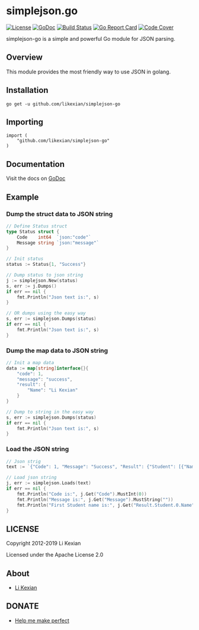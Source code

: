 # simplejson.go

[![License](https://img.shields.io/badge/license-Apache%202.0-blue.svg)](LICENSE)
[![GoDoc](https://godoc.org/github.com/likexian/simplejson-go?status.svg)](https://godoc.org/github.com/likexian/simplejson-go)
[![Build Status](https://travis-ci.org/likexian/simplejson-go.svg?branch=master)](https://travis-ci.org/likexian/simplejson-go)
[![Go Report Card](https://goreportcard.com/badge/github.com/likexian/simplejson-go)](https://goreportcard.com/report/github.com/likexian/simplejson-go)
[![Code Cover](https://codecov.io/gh/likexian/simplejson-go/graph/badge.svg)](https://codecov.io/gh/likexian/simplejson-go)

simplejson-go is a simple and powerful Go module for JSON parsing.

## Overview

This module provides the most friendly way to use JSON in golang.

## Installation

    go get -u github.com/likexian/simplejson-go

## Importing

    import (
        "github.com/likexian/simplejson-go"
    )

## Documentation

Visit the docs on [GoDoc](https://godoc.org/github.com/likexian/simplejson-go)

## Example

### Dump the struct data to JSON string

```go
// Define Status struct
type Status struct {
    Code    int64  `json:"code"`
    Message string `json:"message"`
}

// Init status
status := Status{1, "Success"}

// Dump status to json string
j := simplejson.New(status)
s, err := j.Dumps()
if err == nil {
    fmt.Println("Json text is:", s)
}

// OR dumps using the easy way
s, err := simplejson.Dumps(status)
if err == nil {
    fmt.Println("Json text is:", s)
}
```

### Dump the map data to JSON string

```go
// Init a map data
data := map[string]interface{}{
    "code": 1,
    "message": "success",
    "result": {
        "Name": "Li Kexian"
    }
}

// Dump to string in the easy way
s, err := simplejson.Dumps(status)
if err == nil {
    fmt.Println("Json text is:", s)
}
```

### Load the JSON string

```go
// Json strig
text := `{"Code": 1, "Message": "Success", "Result": {"Student": [{"Name": "Li Kexian"}]}}`

// Load json string
j, err := simplejson.Loads(text)
if err == nil {
    fmt.Println("Code is:", j.Get("Code").MustInt(0))
    fmt.Println("Message is:", j.Get("Message").MustString(""))
    fmt.Println("First Student name is:", j.Get("Result.Student.0.Name").MustString("-"))
}
```

## LICENSE

Copyright 2012-2019 Li Kexian

Licensed under the Apache License 2.0

## About

- [Li Kexian](https://www.likexian.com/)

## DONATE

- [Help me make perfect](https://www.likexian.com/donate/)
